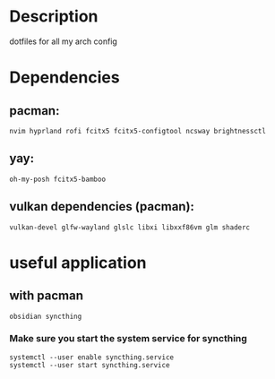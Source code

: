 # Description
dotfiles for all my arch config 
# Dependencies
## pacman:
```
nvim hyprland rofi fcitx5 fcitx5-configtool ncsway brightnessctl
```
## yay:
```
oh-my-posh fcitx5-bamboo
```
## vulkan dependencies (pacman):
```
vulkan-devel glfw-wayland glslc libxi libxxf86vm glm shaderc
```
# useful application
## with pacman
```
obsidian syncthing
```
### Make sure you start the system service for syncthing
```
systemctl --user enable syncthing.service
systemctl --user start syncthing.service
```

